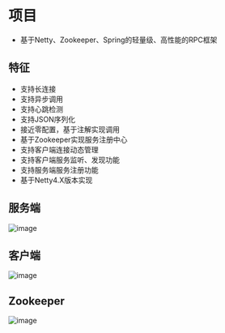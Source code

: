 # 项目
- 基于Netty、Zookeeper、Spring的轻量级、高性能的RPC框架
## 特征

- 支持长连接
- 支持异步调用
- 支持心跳检测
- 支持JSON序列化
- 接近零配置，基于注解实现调用
- 基于Zookeeper实现服务注册中心
- 支持客户端连接动态管理
- 支持客户端服务监听、发现功能
- 支持服务端服务注册功能
- 基于Netty4.X版本实现
## 服务端
![image](https://user-images.githubusercontent.com/92768870/188303672-d90e94f4-4219-419d-85a7-97a52ed17b54.png)
## 客户端
![image](https://user-images.githubusercontent.com/92768870/188303699-74a69e52-d7ae-4840-974b-5690d4aecccb.png)
## Zookeeper
![image](https://user-images.githubusercontent.com/92768870/188303718-1022c33f-f466-4bc1-91d4-d3e20c54be9e.png)
